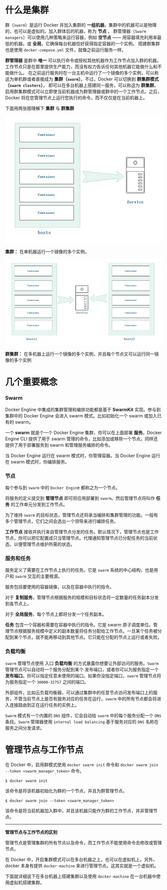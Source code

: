 # 什么是集群

群（`swarm`）是运行 Docker 并加入集群的 **一组机器**。集群中的机器可以是物理的，也可以是虚拟的。加入群体后的机器，称为 **节点** 。
群管理器（`Swarm managers`）可以使用几种策略来运行容器，例如 **空节点** —— 用容器填充利用率最低的机器。或 **全局**，它确保每台机器恰好获得指定容器的一个实例。
搭建群集群也是使用 `docker-compose.yml` 文件，就像之前运行服务一样。

**群管理器** 是群中 **唯一** 可以执行命令或授权其他机器作为工作节点加入群的机器。工作节点只是在那里提供生产能力，而没有权力告诉任何其他机器它能做什么和不能做什么。
在之前运行服务时在一台主机中运行了一个镜像的多个实例，可以称这为单机群或者直接成为 **集群（`swarm`）**。不过，Docker 可以切换到 **群集群模式（`swarm clusters`）**， 
即可以在多台机器上搭建同一服务，可以称这为 **群集群**。启用群集群模式可以立即使当前机器成为群管理器或群中的一个工作节点。之后，Docker 将在您管理节点上运行您执行的命令，而不仅仅是在当前机器上。

下面用两张图理解下 **集群** 与 **群集群**

<!--sec data-title="集群" data-id="section0" data-show=true ces-->
![Swarm.png](./images/swarms/Swarm.png)

**集群：** 在单机器运行一个镜像的多个实例。
<!--endsec-->

<!--sec data-title="群集群" data-id="section1" data-show=true ces-->
![Swarm.png](./images/swarms/Swarm-clusters.png)

**群集群：** 在多机器上运行一个镜像的多个实例，并且每个节点又可以运行同一镜像的多个实例
<!--endsec-->


# 几个重要概念

### Swarm

Docker Engline 中集成的集群管理和编排功能都是基于 **SwarmKit** 实现。参与到集群中的 Docker Engine 会进入 swarm 模式。比如初始化一个 swarm 或加入已有的 swarm。

一个 **swarm** 就是个一个 Docker Engine 集群，你可以在上面部署 **服务**。Docker Engine CLI 提供了用于 swarm 管理的命令，比如添加或移除一个节点。同样还提供了用于部署服务到 swarm 和管理服务编排的命令。

当 Docker Engine 运行在 swarm 模式时，你管理容器。当 Docker Engine 运行在 swarm 模式时，你编排服务。

### 节点

每个参与到 `swarm` 中的 `Docker Engin`e 都称之为一个节点。

将服务的定义提交到 **管理节点** 即可将应用部署到 `swarm`。然后管理节点将叫作 **任务** 的工作单元分发到工作节点。

为了维持 `swarm` 的目标状态，管理节点还将承当编排和集群管理的功能。一般有多个管理节点，它们之间会选出一个领导来进行编排任务。

**工作节点** 接收并执行来自管理节点分发的任务。默认情况下，管理节点也是工作节点，你可以把它配置成只当管理节点。代理通知管理节点已分配任务的当前状态，以便管理节点维护所需的状态。

### 服务和任务

服务定义了需要在工作节点上执行的任务。它是 `swarm` 系统的中心结构，也是用户和 `swarm` 交互的主要根源。

服务包括要使用的容器镜像，以及在容器中执行的指令。

对于 **复制服务**，管理节点根据服务的规模和目标状态将一定数量的任务副本分发到各节点上。

对于 **全局服务**，每个节点上都将分发一个任务副本。

**任务** 包含一个容器和需要在容器中执行的指令。它是 swarm 原子调度单位。管理节点根据服务规模中定义的副本数量将任务分配给工作节点。一旦某个任务被分配到某个节点，就不能再移动到其他节点。它只能在分配的节点上运行或者失败。

### 负载均衡

`swarm` 管理节点使用 入口 **负载均衡** 的方式暴露你想要让外部访问的服务。`Swarm` 管理节点可以自动将一个服务分配到某个 发布端口，或者你可以为服务指定一个 **发布端口**。你可以指定任意未使用的端口。如果你没指定端口，`swarm` 管理节点将为服务指定一个 `30000-32757` 之间的端口。

外部组件，比如云负载均衡器，可以通过集群中的任意节点访问发布端口上的服务，不管当前节点上是否有服务对应的任务在运行，`swarm` 中的所有节点都会将进入连接路由到正在运行任务的实例上。

`Swarm` 模式有一个内置的 `DNS` 组件，它会自动给 `swarm` 中的每个服务分配一个 `DNS` 条目。`Swarm` 管理器使用 `internal load balancing` 基于服务对应的 `DNS` 名称在服务之间分发请求。

# 管理节点与工作节点

在 Docker 中，启用群模式使用 `docker swarm init` 命令和 `docker swarm join --token <swarm_manager_token>` 命令。

```
$ docker swarm init
```

该命令是将该机器初始化为群的一个节点，并且为群管理节点。

```
$ docker swarm join --token <swarm_manager_token>
```

该命令是将当前机器加入群中，并且该机器只能作为群的工作节点，并非管理节点。

---

**管理节点与工作节点的区别**

管理节点是管理集群的所有节点以及命令，而工作节点不能使用命令去修改或管理节点。

在 Docker 中，开启集群模式可以在多台机器之上，也可以在虚拟机上。另外，docker 本身有提供 `docker-machine` 来进行管理节点。这其实就是一个虚拟机。

下面就详细说下在多台机器上搭建集群以及使用 `docker-machine` 在一台机器中使用虚拟机搭建集群。
